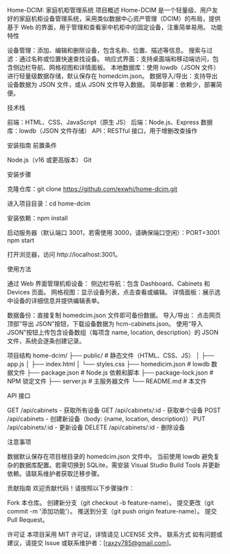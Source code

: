 Home-DCIM: 家庭机柜管理系统
项目概述
Home-DCIM 是一个轻量级、用户友好的家庭机柜设备管理系统，采用类似数据中心资产管理（DCIM）的布局，提供基于 Web 的界面，用于管理和查看家中机柜中的固定设备，注重简单易用。
功能特性

设备管理：添加、编辑和删除设备，包含名称、位置、描述等信息。
搜索与过滤：通过名称或位置快速查找设备。
响应式界面：支持桌面端和移动端访问，包含侧边栏导航、网格视图和详情面板。
本地数据库：使用 lowdb（JSON 文件）进行轻量级数据存储，默认保存在 homedcim.json。
数据导入/导出：支持导出设备数据为 JSON 文件，或从 JSON 文件导入数据。
简单部署：依赖少，部署简便。

技术栈

前端：HTML、CSS、JavaScript（原生 JS）
后端：Node.js、Express
数据库：lowdb（JSON 文件存储）
API：RESTful 接口，用于增删改查操作

安装指南
前置条件

Node.js（v16 或更高版本）
Git

安装步骤

克隆仓库：git clone https://github.com/exwhi/home-dcim.git


进入项目目录：cd home-dcim


安装依赖：npm install


启动服务器（默认端口 3001，若需使用 3000，请确保端口空闲）：PORT=3001 npm start


打开浏览器，访问 http://localhost:3001。

使用方法

通过 Web 界面管理机柜设备：
侧边栏导航：包含 Dashboard、Cabinets 和 Devices 页面。
网格视图：显示设备列表，点击查看或编辑。
详情面板：展示选中设备的详细信息并提供编辑表单。


数据备份：直接复制 homedcim.json 文件即可备份数据。
导入/导出：
点击网页顶部“导出 JSON”按钮，下载设备数据为 hcm-cabinets.json。
使用“导入 JSON”按钮上传包含设备数组（每项含 name, location, description）的 JSON 文件，系统会逐条创建记录。



项目结构
home-dcim/
├── public/              # 静态文件（HTML、CSS、JS）
│   ├── app.js
│   ├── index.html
│   └── styles.css
├── homedicim.json       # lowdb 数据文件
├── package.json         # Node.js 依赖和脚本
├── package-lock.json    # NPM 锁定文件
├── server.js            # 主服务器文件
└── README.md            # 本文件

API 接口

GET /api/cabinets - 获取所有设备
GET /api/cabinets/:id - 获取单个设备
POST /api/cabinets - 创建新设备（body: {name, location, description}）
PUT /api/cabinets/:id - 更新设备
DELETE /api/cabinets/:id - 删除设备

注意事项

数据默认保存在项目根目录的 homedcim.json 文件中。
当前使用 lowdb 避免复杂的数据库配置。若需切换到 SQLite，需安装 Visual Studio Build Tools 并更新依赖。请联系维护者获取迁移步骤。

贡献指南
欢迎贡献代码！请按照以下步骤操作：

Fork 本仓库。
创建新分支（git checkout -b feature-name）。
提交更改（git commit -m '添加功能'）。
推送到分支（git push origin feature-name）。
提交 Pull Request。

许可证
本项目采用 MIT 许可证，详情请见 LICENSE 文件。
联系方式
如有问题或建议，请提交 Issue 或联系维护者：[raxzy785@gmail.com]。
